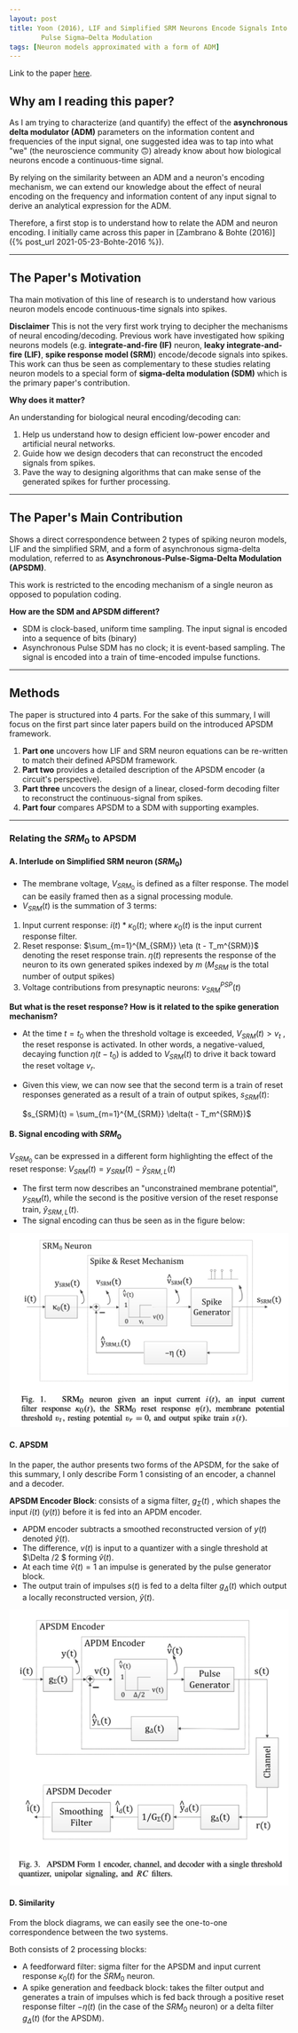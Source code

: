 ```yaml
---
layout: post 
title: Yoon (2016), LIF and Simplified SRM Neurons Encode Signals Into Spikes via a Form of Asynchronous
        Pulse Sigma–Delta Modulation 
tags: [Neuron models approximated with a form of ADM]
---
```


[comment]: <> ([Neural Encoding/Decoding with ADM])


Link to the paper [here](https://ieeexplore.ieee.org/document/7419261).


## Why am I reading this paper?
As I am trying to characterize (and quantify) the effect of the **asynchronous delta modulator (ADM)** parameters on the information content and frequencies of the input signal, one suggested idea was to tap into what "we" (the neuroscience community 🙃)  already know about how biological neurons encode a continuous-time signal.

By relying on the similarity between an ADM and a neuron's encoding mechanism, we can extend our knowledge about the effect of neural encoding on the frequency and information content of any input signal to derive an analytical expression for the ADM.

Therefore, a first stop is to understand how to relate the ADM and neuron encoding. I initially came across this paper in [Zambrano & Bohte (2016)]({% post_url 2021-05-23-Bohte-2016 %}).

----
## The Paper's Motivation
Tha main motivation of this line of research is to understand how various neuron models encode continuous-time signals into spikes.


**Disclaimer**
This is not the very first work trying to decipher the mechanisms of neural encoding/decoding. Previous work have investigated how spiking neurons models (e.g. **integrate-and-fire (IF)** neuron, **leaky integrate-and-fire (LIF)**, **spike response model (SRM)**) encode/decode signals into spikes.
This work can thus be seen as complementary to these studies relating neuron models to a special form of **sigma-delta modulation (SDM)** which is the primary paper's contribution.

**Why does it matter?**

An understanding for biological neural encoding/decoding can:

1. Help us understand how to design efficient low-power encoder and artificial neural networks.
2. Guide how we design decoders that can reconstruct the encoded signals from spikes.
3. Pave the way to designing algorithms that can make sense of the generated spikes for further processing.

---
## The Paper's Main  Contribution
Shows a direct correspondence between 2 types of spiking neuron models, LIF and the simplified SRM, and a  form of asynchronous sigma-delta modulation, referred to as **Asynchronous-Pulse-Sigma-Delta Modulation (APSDM)**.

This work is restricted to the encoding mechanism of a single neuron as opposed to population coding.

**How are the SDM and APSDM different?**
- SDM is clock-based, uniform time sampling. The input signal is encoded into a sequence of bits (binary)
- Asynchronous Pulse SDM has no clock; it is event-based sampling. The signal is encoded into a train of time-encoded impulse functions. 

---
## Methods
The paper is structured into 4 parts. For the sake of this summary, I will focus on the first part since later papers build on the introduced APSDM framework. 
1. **Part one** uncovers how LIF and SRM neuron equations can be re-written to match their defined APSDM framework.
2. **Part two** provides a detailed description of the APSDM encoder (a circuit's perspective).
3. **Part three** uncovers the design of a linear, closed-form decoding filter to reconstruct the continuous-signal from spikes.
4. **Part four** compares APSDM to a SDM with supporting examples.

---
### Relating the $SRM_0$ to APSDM
#### A. Interlude on Simplified SRM neuron ($SRM_0$)
-  The membrane voltage, $V_{SRM_0}$ is defined as a filter response. The model can be easily framed then as a signal processing module.
- $V_{SRM}(t)$ is the summation of 3 terms:
1. Input current response: $i(t) * \kappa_0(t)$; where $\kappa_0(t)$ is the input current response filter.
2. Reset response: $\sum_{m=1}^{M_{SRM}} \eta (t - T_m^{SRM})$ denoting the reset response train.  $\eta(t)$ represents the response of the neuron to its own generated spikes indexed by $m$ ($M_{SRM}$ is the total number of output spikes)
3. Voltage contributions from presynaptic neurons: $v_{SRM}^{PSP}(t)$

**But what is the reset response? How is it related to the spike generation mechanism?**
- At the time $t = t_0$ when the threshold voltage is exceeded, $V_{SRM}(t) > v_{t}$ , the reset response is activated. In other words, a negative-valued, decaying function $\eta(t-t_0)$ is added to $V_{SRM}(t)$ to drive it back toward the reset voltage $v_r$.
- Given this view, we can now see that the second term is a train of reset responses generated as a result of a train of output spikes, $s_{SRM}(t)$:

  $s_{SRM}(t) = \sum_{m=1}^{M_{SRM}} \delta(t - T_m^{SRM})$

#### B. Signal encoding with $SRM_0$
$V_{SRM_0}$ can be expressed in a different form highlighting the effect of the reset response:
$V_{SRM}(t) = y_{SRM}(t) - \hat y_{SRM,L}(t)$

- The first term now describes an "unconstrained membrane potential", $y_{SRM}(t)$, while the second is the positive version of the reset response train, $\hat y_{SRM,L}(t)$.
- The signal encoding can thus be seen as in the figure below:

![SRM](/blog/figures/SRM0neuron.png)


#### C. APSDM

In the paper, the author presents two forms of the APSDM, for the sake of this summary, I only describe Form 1 consisting of an encoder, a channel and a decoder.

**APSDM Encoder Block**: consists of a sigma filter, $g_\Sigma(t)$ , which shapes the input $i(t)$ ($y(t)$) before it is fed into an APDM encoder.
- APDM encoder subtracts a smoothed reconstructed version of $y(t)$ denoted $\hat y (t)$.
- The difference, $v(t)$ is input to a quantizer with a single threshold at $\Delta /2 $ forming $\hat v(t)$.
- At each time $\hat v(t) = 1$ an impulse is generated by the pulse generator block.
- The output train of impulses $s(t)$ is fed to a delta filter $g_\Delta (t)$ which output a locally reconstructed version, $\hat y (t)$.

![APSDM](/blog/figures/APSDM.png)

#### D. Similarity

From the block diagrams, we can easily see the one-to-one correspondence between the two systems. 

Both consists of 2 processing blocks: 
- A feedforward filter: sigma filter for the APSDM and input current response  $\kappa_0(t)$ for the $SRM_0$ neuron.
- A spike generation and feedback block:  takes the filter output and generates a train of impulses which is fed back through a positive reset response filter $-\eta (t)$ (in the case of the $SRM_0$ neuron) or a delta filter $g_\Delta (t)$ (for the APSDM).
